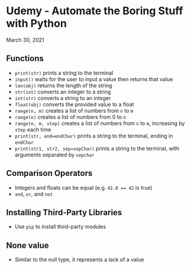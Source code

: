 # Udemy - Automate the Boring Stuff with Python

March 30, 2021

## Functions

- `print(str)` prints a string to the terminal
- `input()` waits for the user to input a value then returns that value
- `len(obj)` returns the length of the string
- `str(int)` converts an integer to a string
- `int(str)` converts a string to an integer
- `float(obj)` converts the provided value to a float
- `range(n, m)` creates a list of numbers from `n` to `m`
- `range(n)` creates a list of numbers from 0 to `n`
- `range(n, m, step)` creates a list of numbers from `n` to `m`, increasing by `step` each time
- `print(str, end=endChar)` prints a string to the terminal, ending in `endChar`
- `print(str1, str2, sep=sepChar)` prints a string to the terminal, with arguments separated by `sepchar`
 
## Comparison Operators

- Integers and floats can be equal (e.g. `42.0 == 42` is true)
- `and`, `or`, and `not`

## Installing Third-Party Libraries

- Use `pip` to install third-party modules 

## None value

- Similar to the null type, it represents a lack of a value